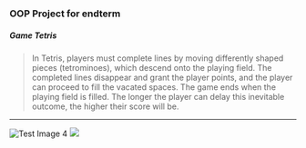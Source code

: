 ### OOP Project for endterm
##### Game Tetris
> In Tetris, players must complete lines by moving differently shaped pieces (tetrominoes), which descend onto the playing field. 
> The completed lines disappear and grant the player points, and the player can proceed to fill the vacated spaces. 
> The game ends when the playing field is filled. 
> The longer the player can delay this inevitable outcome, the higher their score will be.
-------------------------------------------------
![Test Image 4](https://upload.wikimedia.org/wikipedia/commons/thumb/c/c4/%D0%A2%D0%B5%D1%82%D1%80%D0%B8%D1%81.jpg/250px-%D0%A2%D0%B5%D1%82%D1%80%D0%B8%D1%81.jpg)
![](https://gamasexual.ru/c/i/g/tetris-silvergames.jpg)
